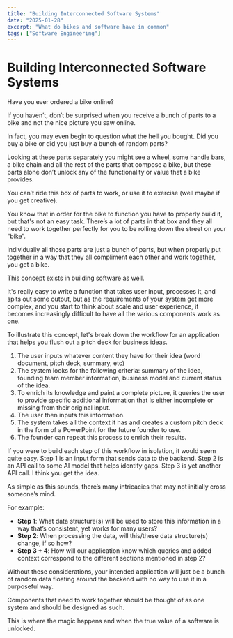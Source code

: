 ```yaml
---
title: "Building Interconnected Software Systems"
date: "2025-01-28"
excerpt: "What do bikes and software have in common"
tags: ["Software Engineering"]
---
```

# Building Interconnected Software Systems

Have you ever ordered a bike online?

If you haven’t, don’t be surprised when you receive a bunch of parts to a bike and not the nice picture you saw online.

In fact, you may even begin to question what the hell you bought. Did you buy a bike or did you just buy a bunch of random parts? 

Looking at these parts separately you might see a wheel, some handle bars, a bike chain and all the rest of the parts that compose a bike, but these parts alone don’t unlock any of the functionality or value that a bike provides.

You can’t ride this box of parts to work, or use it to exercise (well maybe if you get creative). 

You know that in order for the bike to function you have to properly build it, but that's not an easy task. There’s a lot of parts in that box and they all need to work together perfectly for you to be rolling down the street on your “bike”.

Individually all those parts are just a bunch of parts, but when properly put together in a way that they all compliment each other and work together, you get a bike.

This concept exists in building software as well. 

It's really easy to write a function that takes user input, processes it, and spits out some output, but as the requirements of your system get more complex, and you start to think about scale and user experience, it becomes increasingly difficult to have all the various components work as one.

To illustrate this concept, let's break down the workflow for an application that helps you flush out a pitch deck for business ideas.

1. The user inputs whatever content they have for their idea (word document, pitch deck, summary, etc)
2. The system looks for the following criteria: summary of the idea, founding team member information, business model and current status of the idea.
3. To enrich its knowledge and paint a complete picture, it queries the user to provide specific additional information that is either incomplete or missing from their original input.
4. The user then inputs this information.
5. The system takes all the context it has and creates a custom pitch deck in the form of a PowerPoint for the future founder to use.
6. The founder can repeat this process to enrich their results.

If you were to build each step of this workflow in isolation, it would seem quite easy. Step 1 is an input form that sends data to the backend. Step 2 is an API call to some AI model that helps identify gaps. Step 3 is yet another API call. I think you get the idea.

As simple as this sounds, there’s many intricacies that may not initially cross someone’s mind. 

For example:

- **Step 1**: What data structure(s) will be used to store this information in a way that’s consistent, yet works for many users?
- **Step 2**: When processing the data, will this/these data structure(s) change, if so how?
- **Step 3 + 4**: How will our application know which queries and added context correspond to the different sections mentioned in step 2?

Without these considerations, your intended application will just be a bunch of random data floating around the backend with no way to use it in a purposeful way.

Components that need to work together should be thought of as one system and should be designed as such. 

This is where the magic happens and when the true value of a software is unlocked.
